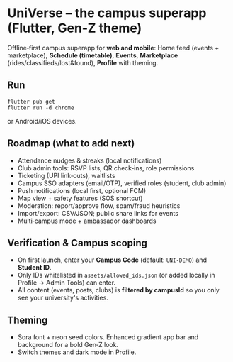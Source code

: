 # UniVerse – the campus superapp (Flutter, Gen‑Z theme)

Offline‑first campus superapp for **web and mobile**: Home feed (events + marketplace), **Schedule (timetable)**, **Events**, **Marketplace** (rides/classifieds/lost&found), **Profile** with theming.

## Run

```
flutter pub get
flutter run -d chrome
```

or Android/iOS devices.

## Roadmap (what to add next)

- Attendance nudges & streaks (local notifications)
- Club admin tools: RSVP lists, QR check‑ins, role permissions
- Ticketing (UPI link‑outs), waitlists
- Campus SSO adapters (email/OTP), verified roles (student, club admin)
- Push notifications (local first, optional FCM)
- Map view + safety features (SOS shortcut)
- Moderation: report/approve flow, spam/fraud heuristics
- Import/export: CSV/JSON; public share links for events
- Multi‑campus mode + ambassador dashboards

## Verification & Campus scoping

- On first launch, enter your **Campus Code** (default: `UNI-DEMO`) and **Student ID**.
- Only IDs whitelisted in `assets/allowed_ids.json` (or added locally in Profile → Admin Tools) can enter.
- All content (events, posts, clubs) is **filtered by campusId** so you only see your university's activities.

## Theming

- Sora font + neon seed colors. Enhanced gradient app bar and background for a bold Gen‑Z look.
- Switch themes and dark mode in Profile.
